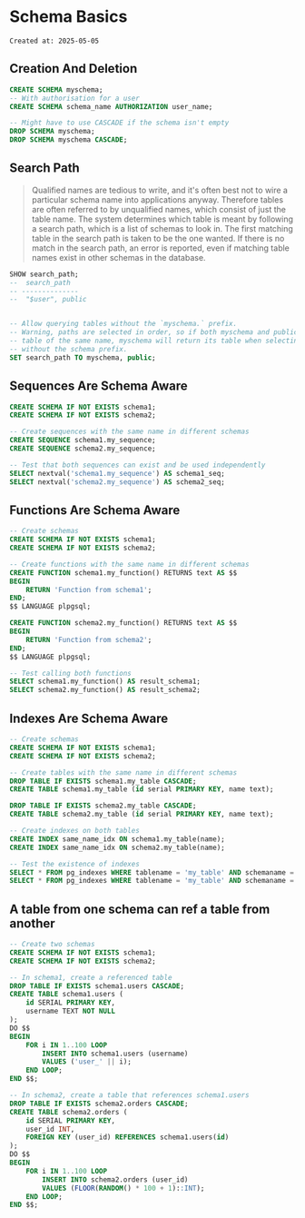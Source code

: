 # Schema Basics

```
Created at: 2025-05-05
```

## Creation And Deletion

```sql
CREATE SCHEMA myschema;
-- With authorisation for a user
CREATE SCHEMA schema_name AUTHORIZATION user_name;

-- Might have to use CASCADE if the schema isn't empty
DROP SCHEMA myschema;
DROP SCHEMA myschema CASCADE;
```

## Search Path

> Qualified names are tedious to write, and it's often best not to wire a
> particular schema name into applications anyway. Therefore tables are often
> referred to by unqualified names, which consist of just the table name. The
> system determines which table is meant by following a search path, which is a
> list of schemas to look in. The first matching table in the search path is
> taken to be the one wanted. If there is no match in the search path, an error
> is reported, even if matching table names exist in other schemas in the
> database.

```sql
SHOW search_path;
--  search_path
-- --------------
--  "$user", public


-- Allow querying tables without the `myschema.` prefix.
-- Warning, paths are selected in order, so if both myschema and public have a
-- table of the same name, myschema will return its table when selecting
-- without the schema prefix.
SET search_path TO myschema, public;
```

## Sequences Are Schema Aware

```sql
CREATE SCHEMA IF NOT EXISTS schema1;
CREATE SCHEMA IF NOT EXISTS schema2;

-- Create sequences with the same name in different schemas
CREATE SEQUENCE schema1.my_sequence;
CREATE SEQUENCE schema2.my_sequence;

-- Test that both sequences can exist and be used independently
SELECT nextval('schema1.my_sequence') AS schema1_seq;
SELECT nextval('schema2.my_sequence') AS schema2_seq;
```

## Functions Are Schema Aware

```sql
-- Create schemas
CREATE SCHEMA IF NOT EXISTS schema1;
CREATE SCHEMA IF NOT EXISTS schema2;

-- Create functions with the same name in different schemas
CREATE FUNCTION schema1.my_function() RETURNS text AS $$
BEGIN
    RETURN 'Function from schema1';
END;
$$ LANGUAGE plpgsql;

CREATE FUNCTION schema2.my_function() RETURNS text AS $$
BEGIN
    RETURN 'Function from schema2';
END;
$$ LANGUAGE plpgsql;

-- Test calling both functions
SELECT schema1.my_function() AS result_schema1;
SELECT schema2.my_function() AS result_schema2;
```

## Indexes Are Schema Aware

```sql
-- Create schemas
CREATE SCHEMA IF NOT EXISTS schema1;
CREATE SCHEMA IF NOT EXISTS schema2;

-- Create tables with the same name in different schemas
DROP TABLE IF EXISTS schema1.my_table CASCADE;
CREATE TABLE schema1.my_table (id serial PRIMARY KEY, name text);

DROP TABLE IF EXISTS schema2.my_table CASCADE;
CREATE TABLE schema2.my_table (id serial PRIMARY KEY, name text);

-- Create indexes on both tables
CREATE INDEX same_name_idx ON schema1.my_table(name);
CREATE INDEX same_name_idx ON schema2.my_table(name);

-- Test the existence of indexes
SELECT * FROM pg_indexes WHERE tablename = 'my_table' AND schemaname = 'schema1';
SELECT * FROM pg_indexes WHERE tablename = 'my_table' AND schemaname = 'schema2';
```

## A table from one schema can ref a table from another

```sql
-- Create two schemas
CREATE SCHEMA IF NOT EXISTS schema1;
CREATE SCHEMA IF NOT EXISTS schema2;

-- In schema1, create a referenced table
DROP TABLE IF EXISTS schema1.users CASCADE;
CREATE TABLE schema1.users (
    id SERIAL PRIMARY KEY,
    username TEXT NOT NULL
);
DO $$
BEGIN
    FOR i IN 1..100 LOOP
        INSERT INTO schema1.users (username)
        VALUES ('user_' || i);
    END LOOP;
END $$;

-- In schema2, create a table that references schema1.users
DROP TABLE IF EXISTS schema2.orders CASCADE;
CREATE TABLE schema2.orders (
    id SERIAL PRIMARY KEY,
    user_id INT,
    FOREIGN KEY (user_id) REFERENCES schema1.users(id)
);
DO $$
BEGIN
    FOR i IN 1..100 LOOP
        INSERT INTO schema2.orders (user_id)
        VALUES (FLOOR(RANDOM() * 100 + 1)::INT);
    END LOOP;
END $$;
```

